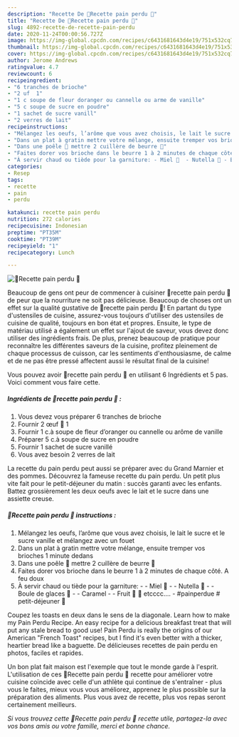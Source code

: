 ```yaml
---
description: "Recette De 🍃Recette pain perdu 🍞"
title: "Recette De 🍃Recette pain perdu 🍞"
slug: 4892-recette-de-recette-pain-perdu
date: 2020-11-24T00:00:56.727Z
image: https://img-global.cpcdn.com/recipes/c6431681643d4e19/751x532cq70/🍃recette-pain-perdu-🍞-photo-principale-de-la-recette.jpg
thumbnail: https://img-global.cpcdn.com/recipes/c6431681643d4e19/751x532cq70/🍃recette-pain-perdu-🍞-photo-principale-de-la-recette.jpg
cover: https://img-global.cpcdn.com/recipes/c6431681643d4e19/751x532cq70/🍃recette-pain-perdu-🍞-photo-principale-de-la-recette.jpg
author: Jerome Andrews
ratingvalue: 4.7
reviewcount: 6
recipeingredient:
- "6 tranches de brioche"
- "2 uf  1"
- "1 c soupe de fleur doranger ou cannelle ou arme de vanille"
- "5 c soupe de sucre en poudre"
- "1 sachet de sucre vanill"
- "2 verres de lait"
recipeinstructions:
- "Mélangez les oeufs, l’arôme que vous avez choisis, le lait le sucre et le sucre vanille et mélangez avec un fouet"
- "Dans un plat à gratin mettre votre mélange, ensuite tremper vos brioches 1 minute dedans"
- "Dans une poêle 🍳 mettre 2 cuillère de beurre 🧈"
- "Faites dorer vos brioche dans le beurre 1 à 2 minutes de chaque côté. A feu doux"
- "À servir chaud ou tiède pour la garniture: - Miel 🍯  - Nutella 🍫 - Boule de glaces 🍦 - Caramel  - Fruit 🍌 🍓 etcccc.... #painperdue # petit-déjeuner 🍳"
categories:
- Resep
tags:
- recette
- pain
- perdu

katakunci: recette pain perdu 
nutrition: 272 calories
recipecuisine: Indonesian
preptime: "PT35M"
cooktime: "PT39M"
recipeyield: "1"
recipecategory: Lunch

---
```



![🍃Recette pain perdu 🍞](https://img-global.cpcdn.com/recipes/c6431681643d4e19/751x532cq70/🍃recette-pain-perdu-🍞-photo-principale-de-la-recette.jpg)

Beaucoup de gens ont peur de commencer à cuisiner 🍃recette pain perdu 🍞 de peur que la nourriture ne soit pas délicieuse. Beaucoup de choses ont un effet sur la qualité gustative de 🍃recette pain perdu 🍞! En partant du type d'ustensiles de cuisine, assurez-vous toujours d'utiliser des ustensiles de cuisine de qualité, toujours en bon état et propres. Ensuite, le type de matériau utilisé a également un effet sur l'ajout de saveur, vous devez donc utiliser des ingrédients frais. De plus, prenez beaucoup de pratique pour reconnaître les différentes saveurs de la cuisine, profitez pleinement de chaque processus de cuisson, car les sentiments d'enthousiasme, de calme et de ne pas être pressé affectent aussi le résultat final de la cuisine!

<!--inarticleads1-->

Vous pouvez avoir 🍃recette pain perdu 🍞 en utilisant 6 Ingrédients et 5 pas. Voici comment vous faire cette.

##### Ingrédients de 🍃recette pain perdu 🍞 :

1. Vous devez vous préparer 6 tranches de brioche
1. Fournir 2 œuf 🥚 1
1. Fournir 1 c.à soupe de fleur d’oranger ou cannelle ou arôme de vanille
1. Préparer 5 c.à soupe de sucre en poudre
1. Fournir 1 sachet de sucre vanillé
1. Vous avez besoin 2 verres de lait


La recette du pain perdu peut aussi se préparer avec du Grand Marnier et des pommes. Découvrez la fameuse recette du pain perdu. Un petit plus vite fait pour le petit-déjeuner du matin : succès garanti avec les enfants. Battez grossièrement les deux oeufs avec le lait et le sucre dans une assiette creuse. 

<!--inarticleads2-->

##### 🍃Recette pain perdu 🍞 instructions :

1. Mélangez les oeufs, l’arôme que vous avez choisis, le lait le sucre et le sucre vanille et mélangez avec un fouet
1. Dans un plat à gratin mettre votre mélange, ensuite tremper vos brioches 1 minute dedans
1. Dans une poêle 🍳 mettre 2 cuillère de beurre 🧈
1. Faites dorer vos brioche dans le beurre 1 à 2 minutes de chaque côté. A feu doux
1. À servir chaud ou tiède pour la garniture: - - Miel 🍯  - - Nutella 🍫 - - Boule de glaces 🍦 - - Caramel  - - Fruit 🍌 🍓 etcccc.... - #painperdue # petit-déjeuner 🍳


Coupez les toasts en deux dans le sens de la diagonale. Learn how to make my Pain Perdu Recipe. An easy recipe for a delicious breakfast treat that will put any stale bread to good use! Pain Perdu is really the origins of our American &#34;French Toast&#34; recipes, but I find it&#39;s even better with a thicker, heartier bread like a baguette. De délicieuses recettes de pain perdu en photos, faciles et rapides. 

<!--inarticleads1-->

<p>
Un bon plat fait maison est l'exemple que tout le monde garde à l'esprit. L'utilisation de ces 🍃Recette pain perdu 🍞 recette pour améliorer votre cuisine coïncide avec celle d'un athlète qui continue de s'entraîner - plus vous le faites, mieux vous vous améliorez, apprenez le plus possible sur la préparation des aliments. Plus vous avez de recette, plus vos repas seront certainement meilleurs.
</p>

<p>
<i>Si vous trouvez cette 🍃Recette pain perdu 🍞 recette utile, partagez-la avec vos bons amis ou votre famille, merci et bonne chance.</i>
</p>
